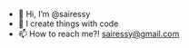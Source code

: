 - 👋 Hi, I’m @sairessy
- 🌱 I create things with code
- 📫 How to reach me?! <sairessy@gmail.com>

<!---
sairessy/sairessy is a ✨ special ✨ repository because its `README.md` (this file) appears on your GitHub profile.
You can click the Preview link to take a look at your changes.
--->
